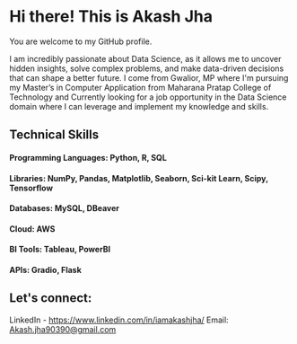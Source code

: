
# Hi there! This is Akash Jha

You are welcome to my GitHub profile. 

I am incredibly passionate about Data Science, as it allows me to uncover hidden insights, solve complex problems, and make data-driven decisions that can shape a better future. I come from Gwalior, MP where I'm pursuing my Master’s in Computer Application from Maharana Pratap College of Technology and Currently looking for a job opportunity in the Data Science domain where I can leverage and implement my knowledge and skills.




## Technical Skills
#### Programming Languages: Python, R, SQL
#### Libraries: NumPy, Pandas, Matplotlib, Seaborn, Sci-kit Learn, Scipy, Tensorflow
#### Databases: MySQL, DBeaver
#### Cloud: AWS
#### BI Tools: Tableau, PowerBI
#### APIs: Gradio, Flask




## Let's connect:
LinkedIn - https://www.linkedin.com/in/iamakashjha/
Email: Akash.jha90390@gmail.com
